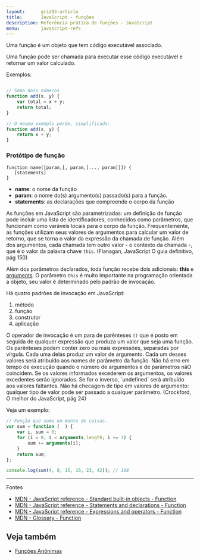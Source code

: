 ```yaml
---
layout:      grid93-article
title:       JavaScript - funções
description: Referência prática de funções - JavaScript
menu:        javascript-refs
---
```


Uma função é um objeto que tem código executável associado.

Uma função pode ser chamada para executar esse código executável e retornar um valor calculado.

Exemplos:

```javascript

// Soma dois números
function add(x, y) {
    var total = x + y;
    return total;
}

// O mesmo exemplo porém, simplificado:
function add(x, y) {
    return x + y;
}
```



### Protótipo de função

    function name([param,[, param,[..., param]]]) {
       [statements]
    }

- __name__: o nome da função
- __param__: o nome do(s) argumento(s) passado(s) para a função.
- __statements__: as declarações que compreende o corpo da função


As funções em JavaScript são parametrizadas: um definição de função pode incluir uma lista de identificadores, 
conhecidos como parâmetros, que funcionam como varáveis locais para o corpo da função. Frequentemente, as funções 
utilizam seus  valores de argumentos para calcular um valor de retorno, que se torna o valor da expressão da chamada de
 função. Além dos argumentos, cada chamada tem outro valor - o contexto da chamada -, que é o valor da palavra chave `this`. 
(Flanagan, JavaScript O guia definitivo, pág 150)

Além dos parâmetros declarados, toda função recebe dois adicionais: __this__ e [arguments](/javascript/refs/funcoes-argumentos/). 
O parâmetro `this` é muito importante na programação orientada a objeto, seu valor é determinado pelo padrão de invocação.

Há quatro padrões de invocação em JavaScript:

1. método
2. função
3. construtor
4. aplicação

O operador de invocação é um para de parênteses `()` que é posto em seguida de qualquer expressão que produza um valor
que seja uma função. Os parênteses podem conter zero ou mais expressões, separadas por vírgula. Cada uma delas produz
um valor de argumento. Cada um desses valores será atribuído aos nomes de parâmetro da função. Não há erro em tempo de
execução quando o número de argumentos e de parâmetros nãO coincidem. Se os valores informados excederem os argumentos,
os valores excedentes serão ignorados. Se for o inverso, ´undefined´ será atribuído aos valores faltantes. Não há
checagem de tipo em valores de argumento: qualquer tipo de valor pode ser passado a qualquer parâmetro.
(Crockford, O melhor do JavaScript, pág 24)


Veja um exemplo:

```javascript
// Função que soma um monte de coisas.
var sum = function (  ) {
    var i, sum = 0;
    for (i = 0; i < arguments.length; i += 1) {
        sum += arguments[i];
    }
    return sum;
};

console.log(sum(4, 8, 15, 16, 23, 42)); // 108
```


<hr>
Fontes

- [MDN - JavaScript reference - Standard built-in objects - Function](https://developer.mozilla.org/en-US/docs/Web/JavaScript/Reference/Global_Objects/Function "link-externo")
- [MDN - JavaScript reference - Statements and declarations - Function](https://developer.mozilla.org/en-US/docs/Web/JavaScript/Reference/Statements/function "link-externo")
- [MDN - JavaScript reference - Expressions and operators - Function](https://developer.mozilla.org/en-US/docs/Web/JavaScript/Reference/Operators/function "link-externo")
- [MDN - Glossary - Function](https://developer.mozilla.org/en-US/docs/Glossary/Function "link-externo")


Veja também
---

- [Funções Anônimas](/javascript/refs/funcoes-anonimas/)